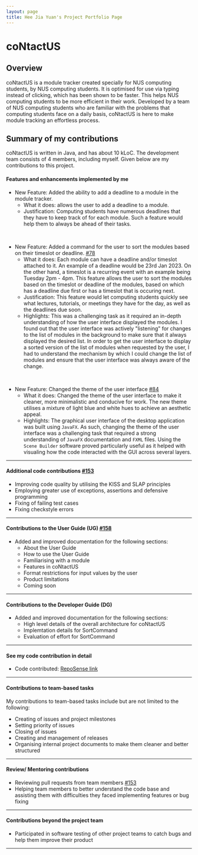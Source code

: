 ```yaml
---
layout: page
title: Hee Jia Yuan's Project Portfolio Page
---
```

# coNtactUS 

## Overview
coNtactUS is a module tracker created specially for NUS computing students, by NUS computing students. It is optimised for use via typing 
instead of clicking, which has been shown to be faster. This helps NUS computing students to be more efficient in their work. Developed by a team of NUS computing students who are familiar with the problems that computing students face on a daily basis, coNtactUS is here to make module tracking an effortless process.

## Summary of my contributions
coNtactUS is written in Java, and has about 10 kLoC. The development team consists of 4 members, including myself. Given below are my contributions to this project.

#### Features and enhancements implemented by me
* New Feature: Added the ability to add a deadline to a module in the module tracker. 
   * What it does: allows the user to add a deadline to a module. 
   * Justification: Computing students have numerous deadlines that they have to keep track of for each module. Such a feature would help them to always be ahead of their tasks.
 
<br>

* New Feature: Added a command for the user to sort the modules based on their timeslot or deadline. [\#78](https://github.com/AY2223S2-CS2103T-W10-1/tp/pull/78)
   * What it does: Each module can have a deadline and/or timeslot attached to it. An example of a deadline would be 23rd Jan 2023. On the other hand, a timeslot is a recurring event with an example being Tuesday 2pm - 4pm. This feature allows the user to sort the modules based on the timeslot or deadline of the modules, based on which has a deadline due first or has a timeslot that is occuring next. 
   * Justification: This feature would let computing students quickly see what lectures, tutorials, or meetings they have for the day, as well as the deadlines due soon.
   * Highlights: This was a challenging task as it required an in-depth understanding of how the user interface displayed the modules. I found out that the user interface was actively "listening" for changes to the list of modules in the background to make sure that it always displayed the desired list. In order to get the user interface to display a sorted version of the list of modules when requested by the user, I had to understand the mechanism by which I could change the list of modules and ensure that the user interface was always aware of the change. 
  
<br> 

* New Feature: Changed the theme of the user interface [\#84](https://github.com/AY2223S2-CS2103T-W10-1/tp/pull/84)
   * What it does: Changed the theme of the user interface to make it cleaner, more minimalistic and conducive for work. The new theme utilises a mixture of light blue and white hues to achieve an aesthetic appeal. 
   * Highlights: The graphical user interface of the desktop application was built using `JavaFX`. As such, changing the theme of the user interface was a challenging task that required a strong understanding of `JavaFX` documentation and `FXML` files. Using the `Scene Builder` software proved particularly useful as it helped with visualing how the code interacted with the GUI across several layers. 

--------------------------------------------------------------------------------------------------------------------

#### Additional code contributions [\#153](https://github.com/AY2223S2-CS2103T-W10-1/tp/pull/153)
* Improving code quality by utilising the KISS and SLAP principles
* Employing greater use of exceptions, assertions and defensive programming
* Fixing of failing test cases
* Fixing checkstyle errors 

--------------------------------------------------------------------------------------------------------------------
#### Contributions to the User Guide (UG) [\#158](https://github.com/AY2223S2-CS2103T-W10-1/tp/pull/158)
  * Added and improved documentation for the following sections: 
     * About the User Guide
     * How to use the User Guide
     * Familiarising with a module
     * Features in coNtactUS
     * Format restrictions for input values by the user
     * Product limitations
     * Coming soon
  
--------------------------------------------------------------------------------------------------------------------

#### Contributions to the Developer Guide (DG) 
  * Added and improved documentation for the following sections: 
      * High level details of the overall architecture for coNtactUS
      * Implemtation details for SortCommand
      * Evaluation of effort for SortCommand
      
--------------------------------------------------------------------------------------------------------------------

#### See my code contribution in detail
* Code contributed: [RepoSense link](https://nus-cs2103-ay2223s2.github.io/tp-dashboard/?search=jayhee3&breakdown=true)

 --------------------------------------------------------------------------------------------------------------------

#### Contributions to team-based tasks
My contributions to team-based tasks include but are not limited to the following: 
* Creating of issues and project milestones
* Setting priority of issues 
* Closing of issues
* Creating and management of releases  
* Organising internal project documents to make them cleaner and better structured 

 --------------------------------------------------------------------------------------------------------------------

#### Review/ Mentoring contributions 
* Reviewing pull requests from team members [\#153](https://github.com/AY2223S2-CS2103T-W10-1/tp/pull/153)
* Helping team members to better understand the code base and assisting them with difficulties they faced implementing features or bug fixing 

 --------------------------------------------------------------------------------------------------------------------

#### Contributions beyond the project team
* Participated in software testing of other project teams to catch bugs and help them improve their product 

 --------------------------------------------------------------------------------------------------------------------
